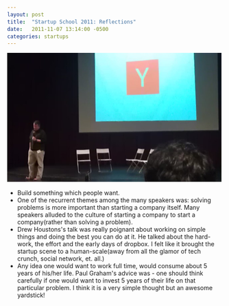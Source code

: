 ```yaml
---
layout: post
title:  "Startup School 2011: Reflections"
date:   2011-11-07 13:14:00 -0500
categories: startups
---
```


<img src="/assets/34016017-IMAG0467.jpg" width="500px" alt="Paul G Startup School"/>

* Build something which people want.
* One of the recurrent themes among the many speakers was: solving problems is more important than starting a company itself. Many speakers alluded to the culture of starting a company to start a company(rather than solving a problem). 
* Drew Houstons's talk was really poignant about working on simple things and doing the best you can do at it. He talked about the hard-work, the effort and the early days of dropbox. I felt like it brought the startup scene to a human-scale(away from all the glamor of tech crunch, social network, et. all.)
* Any idea one would want to work full time, would consume about 5 years of his/her life. Paul Graham's advice was - one should think carefully if one would want to invest 5 years of their life on that particular problem. I think it is a very simple thought but an awesome yardstick!
